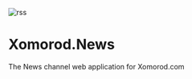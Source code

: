 ![rss](https://raw.githubusercontent.com/Behzadkhosravifar/XomorodNews/master/src/RssFeedsCloud/images/logo.png)

# Xomorod.News
The News channel web application for Xomorod.com
